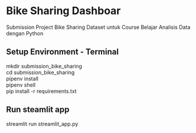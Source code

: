 # Bike Sharing Dashboar
Submission Project Bike Sharing Dataset untuk Course Belajar Analisis Data dengan Python

## Setup Environment - Terminal
mkdir submission_bike_sharing  
cd submission_bike_sharing  
pipenv install  
pipenv shell  
pip install -r requirements.txt  

## Run steamlit app

streamlit run streamlit_app.py
